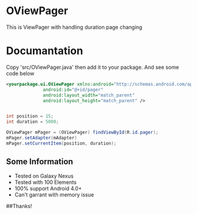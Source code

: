 OViewPager
==========

This is ViewPager with handling duration page changing

Documantation
=============

Copy 'src/OViewPager.java' then add it to your package. And see some code below

```xml
<yourpackage.ui.OViewPager xmlns:android="http://schemas.android.com/apk/res/android"
              android:id="@+id/pager"
              android:layout_width="match_parent"
              android:layout_height="match_parent" />



```

``` java
int position = 15;
int duration = 5000;

OViewPager mPager = (OViewPager) findViewById(R.id.pager);
mPager.setAdapter(mAdapter)
mPager.setCurrentItem(position, duration);
```

## Some Information
  * Tested on Galaxy Nexus
  * Tested with 100 Elements
  * 100% support Android 4.0+
  * Can't garrant with memory issue

##Thanks!
